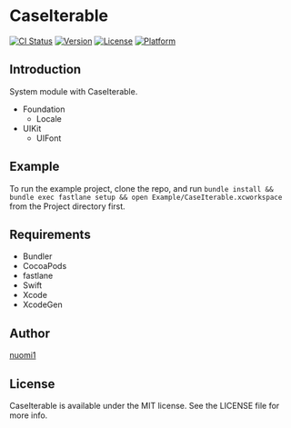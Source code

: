 # CaseIterable

[![CI Status](https://img.shields.io/travis/nuomi1/CaseIterable.svg?style=flat)](https://travis-ci.org/nuomi1/CaseIterable)
[![Version](https://img.shields.io/cocoapods/v/CaseIterable.svg?style=flat)](https://cocoapods.org/pods/CaseIterable)
[![License](https://img.shields.io/cocoapods/l/CaseIterable.svg?style=flat)](https://cocoapods.org/pods/CaseIterable)
[![Platform](https://img.shields.io/cocoapods/p/CaseIterable.svg?style=flat)](https://cocoapods.org/pods/CaseIterable)

## Introduction

System module with CaseIterable.

- Foundation
  - Locale
- UIKit
  - UIFont

## Example

To run the example project, clone the repo, and run `bundle install && bundle exec fastlane setup && open Example/CaseIterable.xcworkspace` from the Project directory first.

## Requirements

- Bundler
- CocoaPods
- fastlane
- Swift
- Xcode
- XcodeGen

## Author

[nuomi1](mailto:nuomi1@qq.com)

## License

CaseIterable is available under the MIT license. See the LICENSE file for more info.
